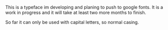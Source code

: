 This is a typeface im developing and planing to push to google fonts. 
It is a work in progress and it will take at least two more months to finish. 

So far it can only be used with capital letters, so normal casing. 